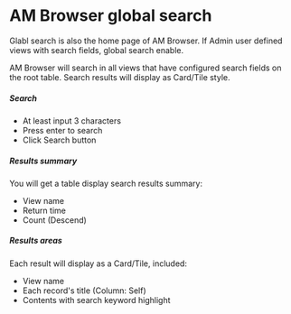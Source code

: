 # AM Browser global search

Glabl search is also the home page of AM Browser. If Admin user defined views with search fields, global search enable.

AM Browser will search in all views that have configured search fields on the root table. Search results will display as Card/Tile style.

##### Search
- At least input 3 characters
- Press enter to search
- Click Search button

##### Results summary
You will get a table display search results summary:

- View name
- Return time
- Count (Descend)

##### Results areas
Each result will display as a Card/Tile, included: 
- View name
- Each record's title (Column: Self)
- Contents with search keyword highlight